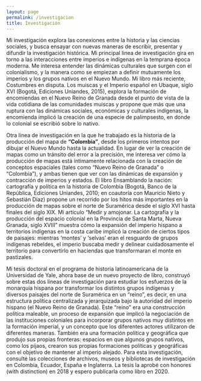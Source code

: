 ```yaml
---
layout: page
permalink: /investigacion
title: Investigación
---
```


Mi investigación explora las conexiones entre la historia y las ciencias sociales, y busca ensayar con nuevas maneras de escribir, presentar y difundir la investigación histórica. Mi principal linea de investigación gira en torno a las interacciones entre imperios e indígenas en la temprana época moderna. Me interesa entender las dinámicas culturales que surgen con el colonialismo, y la manera como se empiezan a definir mutuamente los imperios y los grupos nativos en el Nuevo Mundo. Mi libro más reciente, Costumbres en disputa. Los muiscas y el Imperio español en Ubaque, siglo XVI (Bogotá, Ediciones Uniandes, 2015), explora la formación de encomiendas en el Nuevo Reino de Granada desde el punto de vista de la vida cotidiana de las comunidades muiscas y propone que más que una ruptura con las dinámicas sociales, económicas y culturales indígenas, la encomienda implicó la creación de una especie de palimpsesto, en donde lo colonial se escribió sobre lo nativo.

Otra linea de investigación en la que he trabajado es la historia de la producción del mapa de **“Colombia”**, desde los primeros intentos por dibujar el Nuevo Mundo hasta la actualidad. En lugar de ver la creación de mapas como un tránsito del error a la precisión, me interesa ver cómo la producción de mapas está íntimamente relacionada con la creación de conceptos espaciales (tales como “Nuevo Reino de Granada” o “Colombia”), y ambas tienen que ver con las dinámicas de expansión y contracción de imperios y estados. El libro Ensamblando la nación: cartografía y política en la historia de Colombia (Bogotá, Banco de la República, Ediciones Uniandes, 2010; en coautoría con Mauricio Nieto y Sebastián Díaz) propone un recorrido por los hitos más importantes en la producción de mapas sobre el norte de Suramérica desde el siglo XVI hasta finales del siglo XIX. Mi artículo “Medir y amojonar. La cartografía y la producción del espacio colonial en la Provincia de Santa Marta, Nueva Granada, siglo XVIII” muestra cómo la expansión del imperio hispano a territorios indígenas en la costa caribe implicó la creación de ciertos tipos de paisajes: mientras ‘montes’ y ‘selvas’ eran el resguardo de grupos indígenas rebeldes, el imperio buscaba medir y delinear cuidadosamente el territorio para convertirlo en haciendas que transformaran el monte en pastizales.

Mi tesis doctoral en el programa de historia latinoamericana de la Universidad de Yale, ahora base de un nuevo proyecto de libro, construyó sobre estas dos líneas de investigación para estudiar los esfuerzos de la monarquía hispana por transformar los distintos grupos indígenas y diversos paisajes del norte de Suramérica en un “reino”, es decir, en una estructura política centralizada y jerarquizada bajo la autoridad del imperio hispano (el Nuevo Reino de Granada). Este “reino” era una construcción política maleable, un proceso de expansión que implicó la negociación de las instituciones coloniales para incorporar grupos nativos muy distintos en la formación imperial, y un concepto que los diferentes actores utilizaron de diferentes maneras. También era una formación política y geográfica que produjo sus propias fronteras: espacios en que algunos grupos nativos, como los pijaos, crearon sus propias formaciones políticas y geográficas con el objetivo de mantener al imperio alejado. Para esta investigación, consulté las colecciones de archivos, museos y bibliotecas de investigación en Colombia, Ecuador, España e Inglaterra. La tesis la aprobé con honores (with distinction) en 2018 y espero publicarla como libro en 2020.

